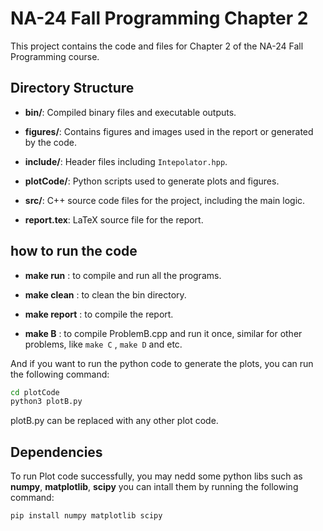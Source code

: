 
# NA-24 Fall Programming Chapter 2

This project contains the code and files for Chapter 2 of the NA-24 Fall Programming course.
## Directory Structure

- **bin/**: Compiled binary files and executable outputs.
- **figures/**: Contains figures and images used in the report or generated by the code.
- **include/**: Header files including `Intepolator.hpp`.
- **plotCode/**: Python scripts used to generate plots and figures.
- **src/**: C++ source code files for the project, including the main logic.

- **report.tex**: LaTeX source file for the report.

## how to run the code

- **make run** : to compile and run all the programs.
  
- **make clean** : to clean the bin directory.
- **make report** : to compile the report.
- **make B** : to compile ProblemB.cpp and run it once, similar for other problems, like `make C` , `make D` and etc.

And if you want to run the python code to generate the plots, you can run the following command:
```sh
cd plotCode
python3 plotB.py
```
plotB.py can be replaced with any other plot code.

## Dependencies
To run Plot code successfully, you may nedd some python libs such as **numpy**, **matplotlib**, **scipy**
you can intall them by running the following command:
```sh
pip install numpy matplotlib scipy
```
